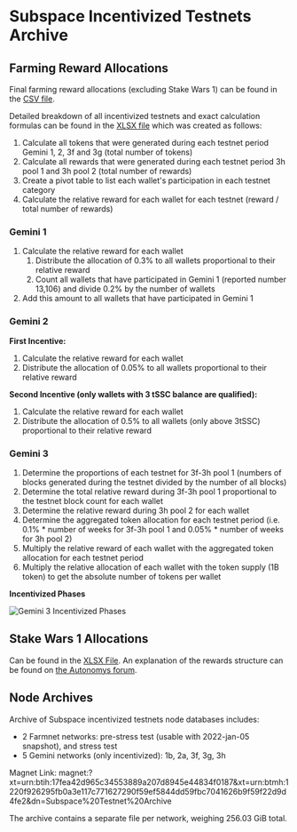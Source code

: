 # Subspace Incentivized Testnets Archive
## Farming Reward Allocations
Final farming reward allocations (excluding Stake Wars 1) can be found in the [CSV file](https://github.com/subspace/incentivized-testnets/blob/main/Final_farming_rewards.csv).

Detailed breakdown of all incentivized testnets and exact calculation formulas can be found in the [XLSX file](https://github.com/subspace/incentivized-testnets/blob/main/Subspace%20Testnet%20Token%20Distribution%20List_calculations_FINAL.xlsx) which was created as follows:
1. Calculate all tokens that were generated during each testnet period Gemini 1, 2, 3f and 3g  (total number of tokens)
2. Calculate all rewards that were generated during each testnet period 3h pool 1 and 3h pool 2  (total number of rewards)
3. Create a pivot table to list each wallet's participation in each testnet category
4. Calculate the relative reward for each wallet for each testnet (reward / total number of rewards)
   
### Gemini 1
1. Calculate the relative reward for each wallet
    1. Distribute the allocation of 0.3% to all wallets proportional to their relative reward
    2. Count all wallets that have participated in Gemini 1 (reported number 13,106) and divide 0.2% by the number of wallets
2. Add this amount to all wallets that have participated in Gemini 1
   
### Gemini 2
**First Incentive:**
1. Calculate the relative reward for each wallet
2. Distribute the allocation of 0.05% to all wallets proportional to their relative reward

**Second Incentive (only wallets with 3 tSSC balance are qualified):**
1. Calculate the relative reward for each wallet
2. Distribute the allocation of 0.5% to all wallets (only above 3tSSC) proportional to their relative reward

### Gemini 3
1. Determine the proportions of each testnet for 3f-3h pool 1 (numbers of blocks generated during the testnet divided by the number of all blocks)
2. Determine the total relative reward during 3f-3h pool 1 proportional to the testnet block count for each wallet
3. Determine the relative reward during 3h pool 2 for each wallet
4. Determine the aggregated token allocation for each testnet period (i.e. 0.1% * number of weeks for 3f-3h pool 1 and 0.05% * number of weeks for 3h pool 2)
5. Multiply the relative reward of each wallet with the aggregated token allocation for each testnet period
6. Multiply the relative allocation of each wallet with the token supply (1B token) to get the absolute number of tokens per wallet

**Incentivized Phases**

![Gemini 3 Incentivized Phases](<Testnet Reward Phases.png>)

## Stake Wars 1 Allocations
Can be found in the [XLSX File](https://github.com/subspace/incentivized-testnets/blob/main/Stake%20Wars%201.xlsx). An explanation of the rewards structure can be found on [the Autonomys forum](https://forum.autonomys.xyz/t/stake-wars-introduction/2060#rewards-9).

## Node Archives
Archive of Subspace incentivized testnets node databases includes:
- 2 Farmnet networks: pre-stress test (usable with 2022-jan-05 snapshot), and stress test
- 5 Gemini networks (only incentivized): 1b, 2a, 3f, 3g, 3h

Magnet Link:
magnet:?xt=urn:btih:17fea42d965c34553889a207d8945e44834f0187&xt=urn:btmh:1220f926295fb0a3e117c771627290f59ef5844dd59fbc7041626b9f59f22d9d4fe2&dn=Subspace%20Testnet%20Archive

The archive contains a separate file per network, weighing 256.03 GiB total.
